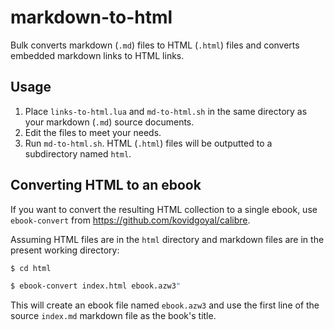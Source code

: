 # markdown-to-html

Bulk converts markdown (`.md`) files to HTML (`.html`) files and converts embedded markdown links to HTML links.

## Usage

1. Place `links-to-html.lua` and `md-to-html.sh` in the same directory as your markdown (`.md`) source documents.
2. Edit the files to meet your needs.
3. Run `md-to-html.sh`. HTML (`.html`) files will be outputted to a subdirectory named `html`.

## Converting HTML to an ebook

If you want to convert the resulting HTML collection to a single ebook, use `ebook-convert` from <https://github.com/kovidgoyal/calibre>.

Assuming HTML files are in the `html` directory and markdown files are in the present working directory:

```bash
$ cd html

$ ebook-convert index.html ebook.azw3"
```

This will create an ebook file named `ebook.azw3` and use the first line of the source `index.md` markdown file as the book's title.